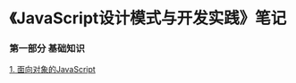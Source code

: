 # 《JavaScript设计模式与开发实践》笔记
### 第一部分 基础知识
[1. 面向对象的JavaScript](https://github.com/lynnic26/jsDesignPattern/issues/1)
